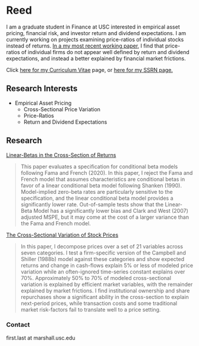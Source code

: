 # Reed

I am a graduate student in Finance at USC interested in empirical asset pricing, financial risk, and investor return and dividend expectations. I am currently working on projects examining price-ratios of individual stocks instead of returns. [In a my most recent working paper](https://papers.ssrn.com/sol3/papers.cfm?abstract_id=3759410), I find that price-ratios of individual firms do not appear well defined by return and dividend expectations, and instead a better explained by financial market frictions.

Click [here for my Curriculum Vitae](/CV/) page, or [here for my SSRN page.](https://ssrn.com/author=3941113)

## Research Interests
- Empirical Asset Pricing
  - Cross-Sectional Price Variation
  - Price-Ratios
  - Return and Dividend Expectations


## Research
[Linear-Betas in the Cross-Section of Returns](https://papers.ssrn.com/sol3/papers.cfm?abstract_id=3522641)
> This paper evaluates a specification for conditional beta models following Fama and French (2020). In this paper, I reject the Fama and French model that assumes characteristics are conditional betas in favor of a linear conditional beta model following Shanken (1990). Model-implied zero-beta rates are particularly sensitive to the specification, and the linear conditional beta model provides a significantly lower rate. Out-of-sample tests show that the Linear-Beta Model has a significantly lower bias and Clark and West (2007) adjusted MSPE, but it may come at the cost of a larger variance than the Fama and French model.



[The Cross-Sectional Variation of Stock Prices](https://papers.ssrn.com/sol3/papers.cfm?abstract_id=3759410)
> In this paper, I decompose prices over a set of 21 variables across seven categories. I test a firm-specific version of the Campbell and Shiller (1988b) model against these categories and show expected returns and change in cash-flows explain 5% or less of modeled price variation while an often-ignored time-series constant explains over 70%. Approximately 50% to 70% of modeled cross-sectional variation is explained by efficient market variables, with the remainder explained by market frictions. I find institutional ownership and share repurchases show a significant ability in the cross-section to explain next-period prices, while transaction costs and some traditional market risk-factors fail to translate well to a price setting.




### Contact
first.last at marshall.usc.edu
